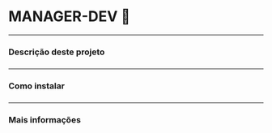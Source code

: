 # MANAGER-DEV :rocket:
<hr>
<h3>Descrição deste projeto<h3>
<hr>
<h3>Como instalar<h3>
<hr>
<h3>Mais informações<h3>

